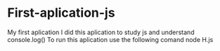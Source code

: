 # First-aplication-js
My first aplication I did this aplication to study js and understand console.log() 
To run this aplication use the following comand
node H.js
